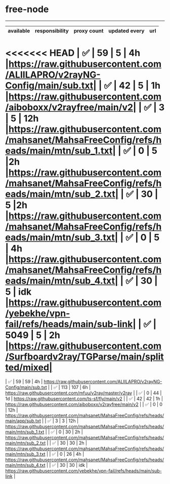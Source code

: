 # free-node

---

| available | responsibility | proxy count | updated every | url |
|:---------:|:--------------:|:-------------:|:-------------:|:----|
<<<<<<< HEAD
| ✅ | 59 | 5 | 4h |https://raw.githubusercontent.com/ALIILAPRO/v2rayNG-Config/main/sub.txt|
| ✅ | 42 | 5 | 1h |https://raw.githubusercontent.com/aiboboxx/v2rayfree/main/v2|
| ✅ | 3 | 5 | 12h |https://raw.githubusercontent.com/mahsanet/MahsaFreeConfig/refs/heads/main/mtn/sub_1.txt|
| ✅ | 0 | 5 |2h |https://raw.githubusercontent.com/mahsanet/MahsaFreeConfig/refs/heads/main/mtn/sub_2.txt|
| ✅ | 30 | 5 |2h |https://raw.githubusercontent.com/mahsanet/MahsaFreeConfig/refs/heads/main/mtn/sub_3.txt|
| ✅ | 0 | 5 | 4h |https://raw.githubusercontent.com/mahsanet/MahsaFreeConfig/refs/heads/main/mtn/sub_4.txt|
| ✅ | 30 | 5 | idk |https://raw.githubusercontent.com/yebekhe/vpn-fail/refs/heads/main/sub-link|
| ✅ | 5049 | 5 | 2h |https://raw.githubusercontent.com/Surfboardv2ray/TGParse/main/splitted/mixed|
=======
| ✅ | 59 | 59 | 4h | https://raw.githubusercontent.com/ALIILAPRO/v2rayNG-Config/main/sub.txt |
| ✅ | 113 | 107 | 6h | https://raw.githubusercontent.com/mfuu/v2ray/master/v2ray |
| ✅ | 0 | 44 | 1d | https://raw.githubusercontent.com/ts-sf/fly/main/v2 |
| ✅ | 42 | 42 | 1h | https://raw.githubusercontent.com/aiboboxx/v2rayfree/main/v2 |
| ✅ | 0 | 0 | 12h | https://raw.githubusercontent.com/mahsanet/MahsaFreeConfig/refs/heads/main/app/sub.txt |
| ✅ | 3 | 3 | 12h | https://raw.githubusercontent.com/mahsanet/MahsaFreeConfig/refs/heads/main/mtn/sub_1.txt |
| ✅ | 0 | 30 | 2h | https://raw.githubusercontent.com/mahsanet/MahsaFreeConfig/refs/heads/main/mtn/sub_2.txt |
| ✅ | 30 | 30 | 2h | https://raw.githubusercontent.com/mahsanet/MahsaFreeConfig/refs/heads/main/mtn/sub_3.txt |
| ✅ | 0 | 26 | 4h | https://raw.githubusercontent.com/mahsanet/MahsaFreeConfig/refs/heads/main/mtn/sub_4.txt |
| ✅ | 30 | 30 | idk | https://raw.githubusercontent.com/yebekhe/vpn-fail/refs/heads/main/sub-link |
<!-- | ✅ | 5049 | 5 | 2h |https://raw.githubusercontent.com/Surfboardv2ray/TGParse/main/splitted/mixed|
>>>>>>> dd9ea356dace3f7cb72ee575d2d9f155e2553954
| ✅ | 637 | 5 | 2h |https://raw.githubusercontent.com/itsyebekhe/PSG/main/lite/subscriptions/xray/normal/mix|
| ✅ | 98 | 5 | 2h |https://raw.githubusercontent.com/HosseinKoofi/GO_V2rayCollector/main/mixed_iran.txt|
| ✅ | 181 | 5 | 2h |https://raw.githubusercontent.com/arshiacomplus/v2rayExtractor/refs/heads/main/mix/sub.html|
| ✅ | 0 | 5 | 8h |https://raw.githubusercontent.com/Rayan-Config/C-Sub/refs/heads/main/configs/proxy.txt|
| ✅ | 200 | 5 | idk |https://raw.githubusercontent.com/mahdibland/ShadowsocksAggregator/master/Eternity.txt|
| ✅ | 2 | 5 | 1h |https://raw.githubusercontent.com/Everyday-VPN/Everyday-VPN/main/subscription/main.txt|
| ✅ | 167 | 5 | 1h |https://raw.githubusercontent.com/MahsaNetConfigTopic/config/refs/heads/main/xray_final.txt|
| ✅ | 0 | 5 | 1h |https://raw.githubusercontent.com/tbbatbb/Proxy/master/dist/v2ray.config.txt|
| ✅ | 51 | 5 | 4h |https://raw.githubusercontent.com/wrfree/free/main/README.md|
| ✅ | 48 | 5 | 1d |https://raw.githubusercontent.com/aiboboxx/v2rayfree/main/README.md|
| ✅ | 10 | 5 | 1h |https://raw.githubusercontent.com/Pawdroid/Free-servers/main/sub|
| ✅ | 5081 | 5 | 12h |https://raw.githubusercontent.com/mahdibland/V2RayAggregator/master/sub/sub_merge_base64.txt|
| ✅ | 200 | 5 | 12h |https://raw.githubusercontent.com/mahdibland/V2RayAggregator/master/Eternity|
| ✅ | 61 | 5 | 2h |https://raw.githubusercontent.com/mahdibland/V2RayAggregator/master/sub/airport_merge_base64.txt|
| ✅ | 61 | 5 | 2h |https://raw.githubusercontent.com/mahdibland/V2RayAggregator/master/EternityAir|
| ✅ | 15 | 5 | 4h |https://raw.githubusercontent.com/freefq/free/master/v2|
| ✅ | 8 | 5 | 2h |https://raw.githubusercontent.com/learnhard-cn/free_proxy_ss/main/free|
| ✅ | 4 | 5 | 2h |https://raw.githubusercontent.com/learnhard-cn/free_proxy_ss/main/ss/sssub|
| ✅ | 2 | 5 | 2h |https://raw.githubusercontent.com/learnhard-cn/free_proxy_ss/main/ssr/ssrsub|
| ✅ | 4 | 5 | 2h |https://raw.githubusercontent.com/learnhard-cn/free_proxy_ss/main/v2ray/v2raysub|
| ✅ | 112 | 5 | 8h |https://raw.githubusercontent.com/mfuu/v2ray/master/v2ray|
| ✅ | 0 | 5 | idk |https://rentry.co/cyru55/raw|
| ✅ | 906 | 5 | 1d |https://raw.githubusercontent.com/AlienVPN402/AlienVPN402-subscribe-servers-sing-box/main/index.html|
| ✅ | 136 | 5 | 1d |https://raw.githubusercontent.com/LonUp/NodeList/main/V2RAY/Latest_base64.txt|
| ✅ | 548 | 5 | 3h |https://raw.githubusercontent.com/w1770946466/Auto_proxy/main/Long_term_subscription_num|
| ✅ | 23 | 5 | 1h |https://raw.githubusercontent.com/a2470982985/getNode/main/v2ray.txt|
| ✅ | 232 | 5 | 1h |https://raw.githubusercontent.com/ZywChannel/free/main/sub|
| ✅ | 58 | 5 | 3h |https://raw.githubusercontent.com/peasoft/NoMoreWalls/master/list.txt|
| ✅ | 39 | 5 | 4h |https://raw.githubusercontent.com/ts-sf/fly/main/v2|
| ✅ | 562 | 5 | 8h |https://raw.githubusercontent.com/WilliamStar007/ClashX-V2Ray-TopFreeProxy/main/combine/v2ray.config.txt|
| ✅ | 11 | 5 | 12h |https://raw.githubusercontent.com/HakurouKen/free-node/main/public|
| ✅ | 1 | 5 | 1d |https://raw.githubusercontent.com/ermaozi/get_subscribe/main/subscribe/v2ray.txt|
| ✅ | 32 | 5 | 1d |https://raw.githubusercontent.com/ermaozi01/free_clash_vpn/main/subscribe/v2ray.txt|
| ✅ | 838 | 5 | idk |https://raw.githubusercontent.com/mostafasadeghifar/v2ray-config/main/config_file.txt|
| ✅ | 70 | 5 | idk |https://raw.githubusercontent.com/Ashkan-m/v2ray/main/Sub.txt|
| ✅ | 333 | 5 | 1h |https://raw.githubusercontent.com/MrMohebi/xray-proxy-grabber-telegram/master/collected-proxies/row-url/all.txt|
| ✅ | 280 | 5 | 3h |https://raw.githubusercontent.com/xiaoji235/airport-free/refs/heads/main/v2ray.txt|
